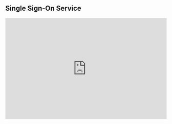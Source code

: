 ## Single Sign-On Service
<div style="padding:62.5% 0 0 0;position:relative;"><iframe src="https://player.vimeo.com/video/364908290?title=0&byline=0&portrait=0" style="position:absolute;top:0;left:0;width:100%;height:100%;" frameborder="0" allow="autoplay; fullscreen" allowfullscreen></iframe></div><script src="https://player.vimeo.com/api/player.js"></script>